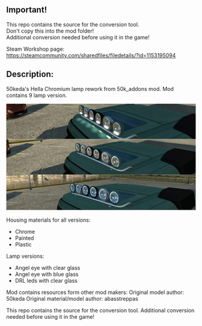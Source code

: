 ## Important!

This repo contains the source for the conversion tool.  
Don't copy this into the mod folder!  
Additional conversion needed before using it in the game!

Steam Workshop page: https://steamcommunity.com/sharedfiles/filedetails/?id=1153195094

## Description:

50keda's Hella Chromium lamp rework from 50k_addons mod.
Mod contains 9 lamp version.

![Image of mod](https://github.com/davidzoli/ets2_mod_hella_chromium_variants/blob/master/workshop-files/hella_chromium_pnt_plt_chr.jpg?raw=true)

Housing materials for all versions:
- Chrome
- Painted
- Plastic

Lamp versions:
- Angel eye with clear glass
- Angel eye with blue glass
- DRL leds with clear glass

Mod contains resources form other mod makers:
Original model author: 50keda
Original material/model author: abasstreppas

This repo contains the source for the conversion tool.
Additional conversion needed before using it in the game!
